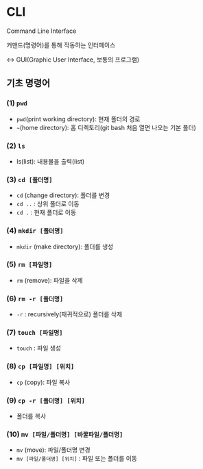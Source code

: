 # CLI

Command Line Interface

커맨드(명령어)를 통해 작동하는 인터페이스

<-> GUI(Graphic User Interface, 보통의 프로그램)



## 기초 명령어

### (1) `pwd`

* `pwd`(print working directory): 현재 폴더의 경로
* `~`(home directory): 홈 디렉토리(git bash 처음 열면 나오는 기본 폴더)



### (2) `ls`

* ls(list): 내용물을 출력(list)



### (3) `cd [폴더명]`

* `cd` (change directory): 폴더를 변경
* `cd ..` : 상위 폴더로 이동
* `cd .` : 현재 폴더로 이동



### (4) `mkdir [폴더명]` 

* `mkdir` (make directory): 폴더를 생성



### (5) `rm [파일명]`

* `rm` (remove): 파일을 삭제



### (6) `rm -r [폴더명]`

* `-r` : recursively(재귀적으로) 폴더를 삭제



### (7) `touch [파일명]`

* `touch` : 파일 생성



### (8) `cp [파일명] [위치]`

* `cp` (copy): 파일 복사



### (9) `cp -r [폴더명] [위치]`

* 폴더를 복사



### (10) `mv [파일/폴더명] [바꿀파일/폴더명]`

* `mv` (move): 파일/폴더명 변경
* `mv [파일/폴더명] [위치]` : 파일 또는 폴더를 이동